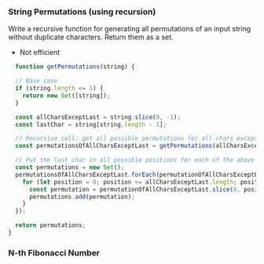 ### String Permutations (using recursion)
Write a recursive function for generating all permutations of an input string without duplicate characters. Return them as a set.

- Not efficient

```js
  function getPermutations(string) {

  // Base case
  if (string.length <= 1) {
    return new Set([string]);
  }

  const allCharsExceptLast = string.slice(0, -1);
  const lastChar = string[string.length - 1];

  // Recursive call: get all possible permutations for all chars except last
  const permutationsOfAllCharsExceptLast = getPermutations(allCharsExceptLast);

  // Put the last char in all possible positions for each of the above permutations
  const permutations = new Set();
  permutationsOfAllCharsExceptLast.forEach(permutationOfAllCharsExceptLast => {
    for (let position = 0; position <= allCharsExceptLast.length; position++) {
      const permutation = permutationOfAllCharsExceptLast.slice(0, position) + lastChar + permutationOfAllCharsExceptLast.slice(position);
      permutations.add(permutation);
    }
  });

  return permutations;
}
```

### N-th Fibonacci Number


